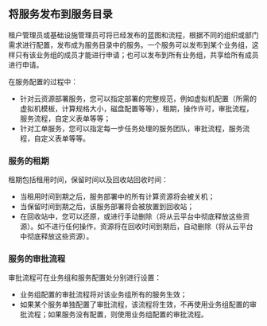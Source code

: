 

## 将服务发布到服务目录

租户管理员或基础设施管理员可将已经发布的蓝图和流程，根据不同的组织或部门需求进行配置，发布成为服务目录中的服务。一个服务可以发布到某个业务组，这样只有该业务组的成员才能进行申请；也可以发布到所有业务组，共享给所有成员进行申请。

在服务配置的过程中：

+ 针对云资源部署服务，您可以指定部署的完整规范，例如虚拟机配置（所需的虚拟机模板，计算规格大小，磁盘配置等等），租期，操作许可，审批流程，服务流程，自定义表单等等；
+ 针对工单服务，您可以指定每一步任务处理的服务团队，审批流程，服务流程，自定义表单等等。

### 服务的租期

租期包括租用时间，保留时间以及回收站回收时间：

+ 当租用时间到期之后，服务部署中的所有计算资源将会被关机；
+ 当保留时间到期之后，该服务部署将会被放置到回收站；
+ 在回收站中，您可以还原，或进行手动删除（将从云平台中彻底释放这些资源）。如不进行任何操作，资源将在回收时间到期后，自动删除（将从云平台中彻底释放这些资源）。

### 服务的审批流程

审批流程可在业务组和服务配置处分别进行设置：

  + 业务组配置的审批流程将对该业务组所有的服务生效；
  + 如果某个服务单独配置了审批流程，该流程将生效，不再使用业务组配置的审批流程；如果服务没有配置，则使用业务组配置的审批流程。

